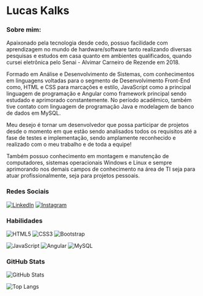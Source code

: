 # Lucas Kalks

### Sobre mim:

Apaixonado pela tecnologia desde cedo, possuo facilidade com aprendizagem no mundo de hardware/software tanto realizando diversas pesquisas e estudos em casa quanto em ambientes qualificados, quando cursei eletrônica pelo Senai - Alvimar Carneiro de Rezende em 2018.

Formado em Análise e Desenvolvimento de Sistemas, com conhecimentos em linguagens voltadas para o segmento de Desenvolvimento Front-End como, HTML e CSS para marcações e estilo, JavaScript como a principal linguagem de programação e Angular como framework principal sendo estudado e aprimorado constantemente. No período acadêmico, também tive contato com linguagem de programação Java e modelagem de banco de dados em MySQL.

Meu desejo é tornar um desenvolvedor que possa participar de projetos desde o momento em que estão sendo analisados todos os requisitos até a fase de testes e implementação, sendo amplamente reconhecido e realizado com o meu trabalho e de toda a equipe!

Também possuo conhecimento em montagem e manutenção de computadores, sistemas operacionais Windows e Linux e sempre aprimorando nos demais campos de conhecimento na área de TI seja para atuar profissionalmente, seja para projetos pessoais.

### Redes Sociais

[![LinkedIn](https://img.shields.io/badge/LinkedIn-0077B5?style=for-the-badge&logo=linkedin&logoColor=white)](https://www.linkedin.com/in/lucas-kalks-499870197/) [![Instagram](https://img.shields.io/badge/-Instagram-%23E4405F?style=for-the-badge&logo=instagram&logoColor=white)](https://www.instagram.com/kalkslucas/)

### Habilidades

![HTML5](https://img.shields.io/badge/HTML5-E34F26?style=for-the-badge&logo=html5&logoColor=white) ![CSS3](https://img.shields.io/badge/CSS3-1572B6?style=for-the-badge&logo=css3&logoColor=white) ![Bootstrap](https://img.shields.io/badge/-boostrap-0D1117?style=for-the-badge&logo=bootstrap&labelColor=0D1117)

![JavaScript](https://img.shields.io/badge/JavaScript-F7DF1E?style=for-the-badge&logo=javascript&logoColor=black) ![Angular](https://img.shields.io/badge/Angular-DD0031?style=for-the-badge&logo=angular&logoColor=white) ![MySQL](https://img.shields.io/badge/MySQL-00000F?style=for-the-badge&logo=mysql&logoColor=white)

### GitHub Stats

![GitHub Stats](https://github-readme-stats.vercel.app/api?username=kalkslucas&theme=transparent&bg_color=000&border_color=30A3DC&show_icons=true&icon_color=30A3DC&title_color=E94D5F&text_color=FFF&layout=normal) 

![Top Langs](https://github-readme-stats-git-masterrstaa-rickstaa.vercel.app/api/top-langs/?username=kalkslucas&bg_color=000&border_color=30A3DC&title_color=E94D5F&text_color=FFF&layout=donut-vertical)

